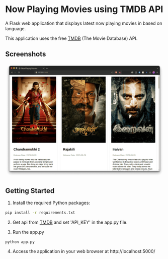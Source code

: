 # Now Playing Movies using TMDB API
A Flask web application that displays latest now playing movies in based on language. 

This application uses the free [TMDB](https://www.themoviedb.org) (The Movie Database) API.

## Screenshots

![](./img/screenshot-1.png)

## Getting Started

1. Install the required Python packages:

```bash
pip install -r requirements.txt
```
2. Get api from [TMDB](https://www.themoviedb.org) and set 'API_KEY' in the app.py file.

3. Run the app.py

```
python app.py
```

4. Access the application in your web browser at http://localhost:5000/
